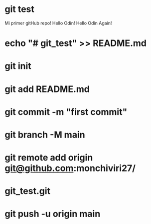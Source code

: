 # git test
Mi primer gitHub repo!
Hello Odin!
Hello Odin Again!

# echo "# git_test" >> README.md
# git init
# git add README.md
# git commit -m "first commit"
# git branch -M main
# git remote add origin git@github.com:monchiviri27/
# git_test.git
# git push -u origin main